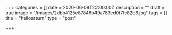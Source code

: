 +++
categories = []
date = 2020-06-09T22:00:00Z
description = ""
draft = true
image = "/images/2dbb4125e87846b49a783ed0f7fc82b6.jpg"
tags = []
title = "hellosaturn"
type = "post"

+++
